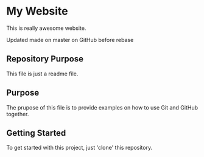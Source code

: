 # My Website

This is really awesome website.

Updated made on master on GitHub before rebase

## Repository Purpose

This file is just a readme file.

## Purpose

The prupose of this file is to provide examples
on how to use Git and GitHub together.

## Getting Started

To get started with this project, just 'clone' this repository.
